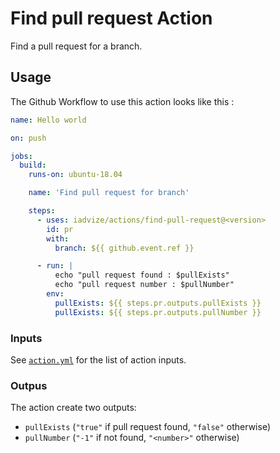 Find pull request Action
======================================

Find a pull request for a branch.

## Usage

The Github Workflow to use this action looks like this : 

```yaml
name: Hello world

on: push

jobs:
  build:
    runs-on: ubuntu-18.04

    name: 'Find pull request for branch'

    steps:
      - uses: iadvize/actions/find-pull-request@<version>
        id: pr
        with:
          branch: ${{ github.event.ref }}

      - run: |
          echo "pull request found : $pullExists"
          echo "pull request number : $pullNumber"
        env:
          pullExists: ${{ steps.pr.outputs.pullExists }}
          pullExists: ${{ steps.pr.outputs.pullNumber }}
```

### Inputs

See [`action.yml`](./action.yml) for the list of action inputs.


### Outpus

The action create two outputs: 

- `pullExists` (`"true"` if pull request found, `"false"` otherwise)
- `pullNumber` (`"-1"` if not found, `"<number>"` otherwise)
